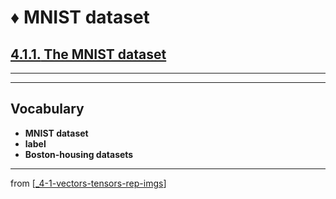 # ♦️ MNIST dataset

## [**4.1.1.** The MNIST dataset](https://livebook.manning.com/book/deep-learning-with-javascript/chapter-4/15)

---

---

## **Vocabulary**

- **MNIST dataset**
- **label**
- **Boston-housing datasets**

---

from [[_4-1-vectors-tensors-rep-imgs]]

[//begin]: # "Autogenerated link references for markdown compatibility"
[_4-1-vectors-tensors-rep-imgs]: _4-1-vectors-tensors-rep-imgs.md "♦️ Vectors Tensors Rep Imgs"
[//end]: # "Autogenerated link references"

